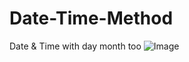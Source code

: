 # Date-Time-Method
Date &amp; Time with day month too
![Image](https://github.com/user-attachments/assets/25d7de0a-b076-4a68-ab25-5058133bd53b)
